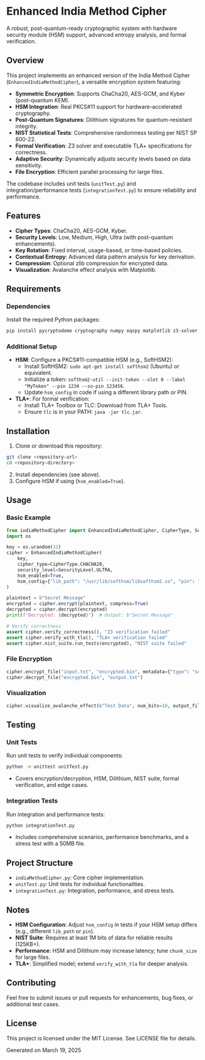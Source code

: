 # Enhanced India Method Cipher

A robust, post-quantum-ready cryptographic system with hardware security module (HSM) support, advanced entropy analysis, and formal verification.

## Overview

This project implements an enhanced version of the India Method Cipher (`EnhancedIndiaMethodCipher`), a versatile encryption system featuring:

- **Symmetric Encryption**: Supports ChaCha20, AES-GCM, and Kyber (post-quantum KEM).
- **HSM Integration**: Real PKCS#11 support for hardware-accelerated cryptography.
- **Post-Quantum Signatures**: Dilithium signatures for quantum-resistant integrity.
- **NIST Statistical Tests**: Comprehensive randomness testing per NIST SP 800-22.
- **Formal Verification**: Z3 solver and executable TLA+ specifications for correctness.
- **Adaptive Security**: Dynamically adjusts security levels based on data sensitivity.
- **File Encryption**: Efficient parallel processing for large files.

The codebase includes unit tests (`unitTest.py`) and integration/performance tests (`integrationTest.py`) to ensure reliability and performance.

## Features

- **Cipher Types**: ChaCha20, AES-GCM, Kyber.
- **Security Levels**: Low, Medium, High, Ultra (with post-quantum enhancements).
- **Key Rotation**: Fixed interval, usage-based, or time-based policies.
- **Contextual Entropy**: Advanced data pattern analysis for key derivation.
- **Compression**: Optional zlib compression for encrypted data.
- **Visualization**: Avalanche effect analysis with Matplotlib.

## Requirements

### Dependencies
Install the required Python packages:
```bash
pip install pycryptodome cryptography numpy oqspy matplotlib z3-solver python-pkcs11 scipy
```

### Additional Setup

- **HSM**: Configure a PKCS#11-compatible HSM (e.g., SoftHSM2):
  - Install SoftHSM2: `sudo apt-get install softhsm2` (Ubuntu) or equivalent.
  - Initialize a token: `softhsm2-util --init-token --slot 0 --label "MyToken" --pin 1234 --so-pin 123456`.
  - Update `hsm_config` in code if using a different library path or PIN.
- **TLA+**: For formal verification:
  - Install TLA+ Toolbox or TLC: Download from TLA+ Tools.
  - Ensure `tlc` is in your PATH: `java -jar tlc.jar`.

## Installation

1. Clone or download this repository:
```bash
git clone <repository-url>
cd <repository-directory>
```
2. Install dependencies (see above).
3. Configure HSM if using (`hsm_enabled=True`).

## Usage

### Basic Example
```python
from indiaMethodCipher import EnhancedIndiaMethodCipher, CipherType, SecurityLevel
import os

key = os.urandom(32)
cipher = EnhancedIndiaMethodCipher(
    key,
    cipher_type=CipherType.CHACHA20,
    security_level=SecurityLevel.ULTRA,
    hsm_enabled=True,
    hsm_config={"lib_path": "/usr/lib/softhsm/libsofthsm2.so", "pin": "1234"}
)

plaintext = b"Secret Message"
encrypted = cipher.encrypt(plaintext, compress=True)
decrypted = cipher.decrypt(encrypted)
print(f"Decrypted: {decrypted}")  # Output: b"Secret Message"

# Verify correctness
assert cipher.verify_correctness(), "Z3 verification failed"
assert cipher.verify_with_tla(), "TLA+ verification failed"
assert cipher.nist_suite.run_tests(encrypted), "NIST suite failed"
```

### File Encryption
```python
cipher.encrypt_file("input.txt", "encrypted.bin", metadata={"type": "sensitive"}, compress=True)
cipher.decrypt_file("encrypted.bin", "output.txt")
```

### Visualization
```python
cipher.visualize_avalanche_effect(b"Test Data", num_bits=10, output_file="avalanche.png")
```

## Testing

### Unit Tests

Run unit tests to verify individual components:
```bash
python -m unittest unitTest.py
```

- Covers encryption/decryption, HSM, Dilithium, NIST suite, formal verification, and edge cases.

### Integration Tests

Run integration and performance tests:
```bash
python integrationTest.py
```

- Includes comprehensive scenarios, performance benchmarks, and a stress test with a 50MB file.

## Project Structure

- `indiaMethodCipher.py`: Core cipher implementation.
- `unitTest.py`: Unit tests for individual functionalities.
- `integrationTest.py`: Integration, performance, and stress tests.

## Notes

- **HSM Configuration**: Adjust `hsm_config` in tests if your HSM setup differs (e.g., different `lib_path` or `pin`).
- **NIST Suite**: Requires at least 1M bits of data for reliable results (125KB+).
- **Performance**: HSM and Dilithium may increase latency; tune `chunk_size` for large files.
- **TLA+**: Simplified model; extend `verify_with_tla` for deeper analysis.

## Contributing

Feel free to submit issues or pull requests for enhancements, bug fixes, or additional test cases.

## License

This project is licensed under the MIT License. See LICENSE file for details.

Generated on March 19, 2025
